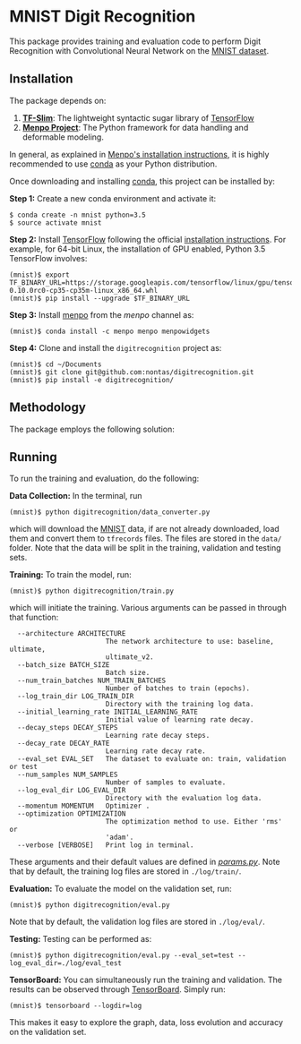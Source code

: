 # MNIST Digit Recognition
This package provides training and evaluation code to perform Digit Recognition 
with Convolutional Neural Network on the 
[MNIST dataset](http://yann.lecun.com/exdb/mnist/).

## Installation
The package depends on:
 
1. [**TF-Slim**](https://github.com/tensorflow/models/blob/master/inception/inception/slim/README.md): 
The lightweight syntactic sugar library of [TensorFlow](https://www.tensorflow.org/)
2. [**Menpo Project**](http://www.menpo.org/): The Python framework for data handling and deformable modeling.

In general, as explained in [Menpo's installation instructions](http://www.menpo.org/installation/), 
it is highly recommended to use [conda](http://conda.pydata.org/miniconda.html) as your Python distribution.

Once downloading and installing [conda](http://conda.pydata.org/miniconda.html), this project can be installed by:

**Step 1:** Create a new conda environment and activate it:
```console
$ conda create -n mnist python=3.5
$ source activate mnist
```

**Step 2:** Install [TensorFlow](https://www.tensorflow.org/) following the 
official [installation instructions](https://www.tensorflow.org/versions/r0.10/get_started/os_setup.html). 
For example, for 64-bit Linux, the installation of GPU enabled, Python 3.5 TensorFlow involves:
```console
(mnist)$ export TF_BINARY_URL=https://storage.googleapis.com/tensorflow/linux/gpu/tensorflow-0.10.0rc0-cp35-cp35m-linux_x86_64.whl
(mnist)$ pip install --upgrade $TF_BINARY_URL
```

**Step 3:** Install [menpo](https://github.com/menpo/menpo) from the _menpo_ channel as:
```console
(mnist)$ conda install -c menpo menpo menpowidgets
```

**Step 4:** Clone and install the `digitrecognition` project as:
```console
(mnist)$ cd ~/Documents
(mnist)$ git clone git@github.com:nontas/digitrecognition.git
(mnist)$ pip install -e digitrecognition/
```


## Methodology
The package employs the following solution:


## Running
To run the training and evaluation, do the following:

**Data Collection:** In the terminal, run 
```console
(mnist)$ python digitrecognition/data_converter.py
```
which will download the [MNIST](http://yann.lecun.com/exdb/mnist/) data, if are not 
already downloaded, load them and convert them to `tfrecords` files. 
The files are stored in the `data/` folder. Note that the data will be split in the
training, validation and testing sets.

**Training:** To train the model, run:
```console
(mnist)$ python digitrecognition/train.py
```
which will initiate the training. Various arguments can be passed in through that 
function:
```console
  --architecture ARCHITECTURE
                        The network architecture to use: baseline, ultimate,
                        ultimate_v2.
  --batch_size BATCH_SIZE
                        Batch size.
  --num_train_batches NUM_TRAIN_BATCHES
                        Number of batches to train (epochs).
  --log_train_dir LOG_TRAIN_DIR
                        Directory with the training log data.
  --initial_learning_rate INITIAL_LEARNING_RATE
                        Initial value of learning rate decay.
  --decay_steps DECAY_STEPS
                        Learning rate decay steps.
  --decay_rate DECAY_RATE
                        Learning rate decay rate.
  --eval_set EVAL_SET   The dataset to evaluate on: train, validation or test
  --num_samples NUM_SAMPLES
                        Number of samples to evaluate.
  --log_eval_dir LOG_EVAL_DIR
                        Directory with the evaluation log data.
  --momentum MOMENTUM   Optimizer .
  --optimization OPTIMIZATION
                        The optimization method to use. Either 'rms' or
                        'adam'.
  --verbose [VERBOSE]   Print log in terminal.
```
These arguments and their default values are defined in [_params.py_](https://github.com/nontas/digitrecognition/blob/master/digitrecognition/params.py).
Note that by default, the training log files are stored in `./log/train/`.

**Evaluation:** To evaluate the model on the validation set, run:
```console
(mnist)$ python digitrecognition/eval.py
```
Note that by default, the validation log files are stored in `./log/eval/`.

**Testing:** Testing can be performed as:
```console
(mnist)$ python digitrecognition/eval.py --eval_set=test --log_eval_dir=./log/eval_test
```

**TensorBoard:** You can simultaneously run the training and validation. The results can
 be observed through [TensorBoard](https://www.tensorflow.org/versions/r0.10/how_tos/summaries_and_tensorboard/index.html). 
 Simply run:
 ```console
 (mnist)$ tensorboard --logdir=log
 ```
 This makes it easy to explore the graph, data, loss evolution and accuracy on the validation set. 
 